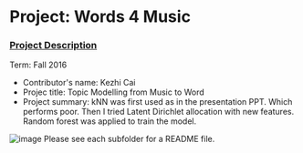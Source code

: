 # Project: Words 4 Music

### [Project Description](doc/Project4_desc.md)

Term: Fall 2016

+ Contributor's name: Kezhi Cai
+ Projec title: Topic Modelling from Music to Word
+ Project summary: kNN was first used as in the presentation PPT. Which performs poor. Then I tried Latent Dirichlet allocation with new features. Random forest was applied to train the model.

![image](http://127.0.0.1:4321/#topic=0&lambda=1&term=)	
Please see each subfolder for a README file.

